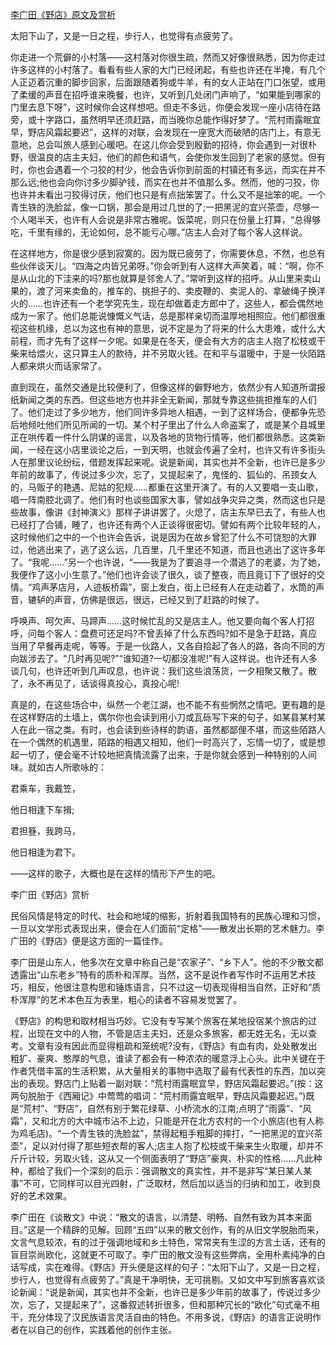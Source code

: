 [李广田《野店》原文及赏析](https://www.vrrw.net/wx/8912.html)

太阳下山了，又是一日之程，步行人，也觉得有点疲劳了。

你走进一个荒僻的小村落——这村落对你很生疏，然而又好像很熟悉，因为你走过许多这样的小村落了。看看有些人家的大门已经闭起，有些也许还在半掩，有几个人正迈着沉重的脚步回家，后面跟随着狗或牛羊，有的女人正站在门口张望，或用了柔缓的声音在招呼谁来晚餐，也许，又听到几处闭门声响了，“如果能到哪家的门里去息下呀”，这时候你会这样想吧。但走不多远，你便会发现一座小店待在路旁，或十字路口，虽然明早还须赶路，而当晚你总能作得好梦了。“荒村雨露眠宜早，野店风霜起要迟”，这样的对联，会发现在一座宽大而破陋的店门上，有意无意地，总会叫旅人感到心暖吧。在这儿你会受到殷勤的招待，你会遇到一对很朴野，很温良的店主夫妇，他们的颜色和语气，会使你发生回到了老家的感觉。但有时，你也会遇着一个刁狡的村少，他会告诉你到前面的村镇还有多远，而实在并不那么远;他也会向你讨多少脚驴钱，而实在也并不值那么多。然而，他的刁狡，你也许并未看出刁狡得讨厌，他们也只是有点拙笨罢了。什么又不是拙笨的呢。一个青生铁的洗脸盆，像一口锅，那会是用过几世的了;一把黑泥的宜兴茶壶，尽够一个人喝半天，也许有人会说是非常古雅呢。饭菜呢，则只在份量上打算，“总得够吃，千里有缘的，无论如何，总不能亏心哪。”店主人会对了每个客人这样说。



在这样地方，你是很少感到寂寞的。因为既已疲劳了，你需要休息，不然，也总有些伙伴谈天儿。“四海之内皆兄弟呀。”你会听到有人这样大声笑着，喊：“啊，你不是从山北的下洼来的吗?那也就算是邻舍人了。”常听到这样的招呼。从山里来卖山果的，渡了河来卖鱼的，推车的、挑担子的、卖皮鞭的、卖泥人的、拿破绳子换洋火的……也许还有一个老学究先生，现在却做着走方郎中了，这些人，都会偶然地成为一家了。他们总能说慷慨义气话，总是那样亲切而温厚地相照应。他们都很重视这些机缘，总以为这也有神的意思，说不定是为了将来的什么大患难，或什么大前程，而才先有了这样一夕呢。如果是在冬天，便会有大方的店主人抱了松枝或干柴来给煨火，这只算主人的款待，并不另取火钱。在和平与温暖中，于是一伙陌路人都来烘火而话家常了。

直到现在，虽然交通是比较便利了，但像这样的僻野地方，依然少有人知道所谓报纸新闻之类的东西。但这些地方也并非全无新闻，那就专靠这些挑担推车的人们了。他们走过了多少地方，他们同许多异地人相遇，一到了这样场合，便都争先恐后地倾吐他们所见所闻的一切。某个村子里出了什么人命盗案了，或是某个县城里正在哄传着一件什么阴谋的谣言，以及各地的货物行情等，他们都很熟悉。这类新闻，一经在这小店里谈论之后，一到天明，也就会传遍了全村，也许又有许多街头人在那里议论纷纭，借题发挥起来呢。说是新闻，其实也并不全新，也许已是多少年前的故事了，传说过多少次，忘了，又提起来了，鬼怪的、狐仙的、吊颈女人的，马贩子的艳遇、尼姑的犯规……都重在这里开演了。有的人又要唱一支山歌，唱一阵南腔北调了。他们有时也谈些国家大事，譬如战争灾异之类，然而这也只是些故事，像讲《封神演义》那样子讲讲罢了。火熄了，店主东早已去了，有些人也已经打了合铺，睡了，也许还有两个人正谈得很密切。譬如有两个比较年轻的人，这时候他们之中的一个也许会告诉，说是因为在故乡曾犯了什么不可饶恕的大罪过，他逃出来了，逃了这么远，几百里，几千里还不知道，而且也逃出了这许多年了。“我呢……”另一个也许说，“——我是为了要追寻一个潜逃了的老婆，为了她，我便作了这小小生意了。”他们也许会谈了很久，谈了整夜，而且竟订下了很好的交情。“鸡声茅店月，人迹板桥霜”，窗上发白，街上已经有人在走动着了，水筒的声音，辘轳的声音，仿佛是很远，很远，已经又到了赶路的时候了。

呼唤声、呵欠声、马蹄声……这时候忙乱的又是店主人。他又要向每个客人打招呼，问每个客人：盘费可还足吗?不曾丢掉了什么东西吗?如不是急于赶路，真应当用了早餐再走呢，等等。于是一伙路人，又各自拾起了各人的路，各向不同的方向跋涉去了。“几时再见呢?”“谁知道?一切都没准呢!”有人这样说。也许还有人多谈几句，也许还听到几声叹息，也许说：我们这些浪荡货，一夕相聚又散了。散了，永不再见了，话谈得真投心，真投心呢!

真是的，在这些场合中，纵然一个老江湖，也不能不有些惘然之情吧。更有趣的是在这样野店的土墙上，偶尔你也会读到用小刀或瓦砾写下来的句子，如某县某村某人在此一宿之类。有时，也会读到些诗样的韵语，虽然都鄙俚不堪，而这些陌路人在一个偶然的机遇里，陌路的相遇又相知，他们一时高兴了，忘情一切了，或是想起一切了，便会毫不计较地把真情流露了出来，于是你就会感到一种特别的人间味。就如古人所歌咏的：

君乘车，我戴笠，

他日相逢下车揖;

君担簦，我跨马，

他日相逢为君下。

——这样的歌子，大概也是在这样的情形下产生的吧。

李广田《野店》赏析

民俗风情是特定的时代、社会和地域的缩影，折射着我国特有的民族心理和习惯，一旦以文学形式表现出来，便会在人们面前“定格”——散发出长期的艺术魅力。李广田的《野店》便是这方面的一篇佳作。

李广田是山东人，他多次在文章中称自己是“农家子”、“乡下人”。他的不少散文都透露出“山东老乡”特有的质朴和浑厚。当然，这不是说作者写作时不运用艺术技巧，相反，他很注意构思和锤炼语言，只不过这一切表现得相当自然，正好和“质朴浑厚”的艺术本色互为表里，粗心的读者不容易发觉罢了。

《野店》的构思和取材相当巧妙。它没有专写某个旅客在某地投宿某个旅店的过程，出现在文中的人物，不管是店主夫妇，还是众多旅客，都无姓无名，无以查考。文章有没有因此而显得粗疏和笼统呢?没有，《野店》有血有肉，处处散发出粗犷、豪爽、憨厚的气息，谁读了都会有一种浓浓的暖意浮上心头。此中关键在于作者凭借丰富的生活积累，从大量相关的事物中选取了最有代表性的东西，加以突出的表现。野店门上贴着一副对联：“荒村雨露眠宜早，野店风霜起要迟。”(按：这两句脱胎于《西厢记》中莺莺的唱词：“荒村雨露宜眠早，野店风霜要起迟。”)既是“荒村”、“野店”，自然有别于繁花绿草、小桥流水的江南;点明了“雨露”、“风霜”，又和北方的大中城市沾不上边，只能是开在北方农村的一个小旅店(也有人称为鸡毛店)。“一个青生铁的洗脸盆”，禁得起粗手粗脚的摔打，“一把黑泥的宜兴茶壶”，足以对付得了那些短衣帮的客人;店主人抱了松枝或干柴来生火取暖，却并不斤斤计较，另取火钱，这从又一个侧面表明了“野店”豪爽、朴实的性格……凡此种种，都给了我们一个深刻的启示：强调散文的真实性，并不是非写“某日某人某事”不可，它同样可以目光四射，广泛取材，然后加以适当的归纳和加工，收到良好的艺术效果。

李广田在《谈散文》中说：“散文的语言，以清楚、明畅、自然有致为其本来面目。”这是一个精辟的见解。回顾“五四”以来的散文创作，有的从旧文学脱胎而来，文言气息较浓，有的过于强调地域和乡土特色，常常夹有生涩的方言土话，还有的盲目崇尚欧化，这就更不可取了。李广田的散文没有这些弊病，全用朴素纯净的白话写成，实在难得。《野店》开头便是这样的句子：“太阳下山了，又是一日之程，步行人，也觉得有点疲劳了。”真是干净明快，无可挑剔。又如文中写到旅客喜欢谈论新闻：“说是新闻，其实也并不全新，也许已是多少年前的故事了，传说过多少次，忘了，又提起来了”，这番叙述转折很多，但和那种冗长的“欧化”句式毫不相干，充分体现了汉民族语言灵活自由的特色。不用多说，《野店》的语言正说明作者在以自己的创作，实践着他的创作主张。

